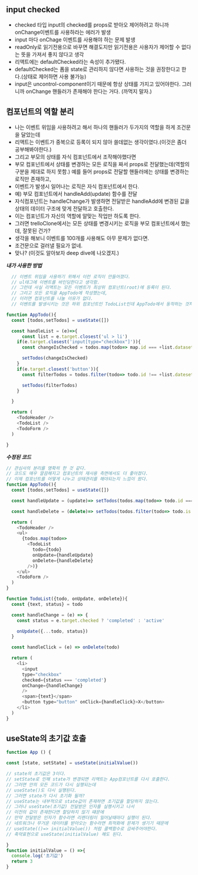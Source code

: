 ## input checked

- checked 타입 input의 checked를 props로 받아오 제어하려고 하니까 onChange이벤트를 사용하라는 에러가 발생
- input 마다 onChage 이벤트를 사용해야 하는 문제 발생
- readOnly로 읽기전용으로 바꾸면 해결도지만 읽기전용은 사용자가 제어할 수 없다는 뜻을 가져서 좋지 않다고 생각
- 리액트에는 defaultChecked라는 속성이 추가됐다.
- defaultChecked는 폼을 state로 관리하지 않다면 사용하는 것을 권장한다고 한다.(상태로 제어하면 사용 불가능)
- input은 uncontrol-component이기 때문에 항상 상태를 가지고 있어야한다. 그러니까 onChange 핸들러가 존재해야 한다는 거다.
  (까먹지 말자.)

## 컴포넌트의 역할 분리

- 나는 이벤트 위임을 사용하려고 해서 하나의 핸들러가 두가지의 역할을 하게 조건문을 달았는데
- 리액트는 이벤트가 중복으로 등록이 되지 않아 쓸데없는 생각이였다.(이것은 좀더 공부해봐야한다.)
- 그리고 부모의 상태를 자식 컴포넌트에서 조작해야했다면
- 부모 컴포넌트에서 상태를 변경하는 모든 로직을 짜서 props로 전달했는데(역할의 구분을 제대로 하지 못함.) 예를 들어 props로 전달할 핸들러에는 상태를 변경하는 로직만 존재하고,
- 이벤트가 발생시 일어나는 로직은 자식 컴포넌트에서 한다.
- 예) 부모 컴포넌트에서 handleAdd(update) 함수를 전달
- 자식컴포넌트는 handleChange가 발생하면 전달받은 handleAdd에 변경된 값을 상태의 데이터 구조에 맞게 전달하고 호출한다.
- 이는 컴포넌트가 자신의 역할에 알맞는 작업만 하도록 한다.
- 그러면 trelloClone에서는 모든 상태를 변경시키는 로직을 부모 컴포넌트에서 했는데, 잘못된 건가?
- 생각을 해보니 이벤트를 100개를 사용해도 아무 문제가 없다면.
- 조건문으로 걸러낼 필요가 없네.
- 맞나? (이것도 알아보자 deep dive에 나오겠지.)

**_내가 사용한 방법_**

```js
  // 이벤트 위임을 사용하기 위해서 이런 로직이 만들어졌다.
  // ul태그에 이벤트를 바인딩한다고 생각함.
  // 그런데 사실 리액트는 모든 이벤트가 최상위 컴포넌트(root)에 등록이 된다.
  // 그리고 모든 로직을 AppTodo에 작성했는데,
  // 이러면 컴포넌트를 나눌 이유가 없다.
  // 이벤트를 발생시키는 것은 하위 컴포넌트인 TodoList인데 AppTodo에서 동작하는 것처럼 작성하고 props로 전달했다.

function AppTodo(){
  const [todos,setTodos] = useState([])

  const handleList = (e)=>{
      const list = e.target.closest('ul > li')
    if(e.target.closest('input[type="checkbox"]')){
      const changeIsChecked = todos.map(todo=> map.id === +list.dataset.id ? {...todo, isChecked: !todo.isChecked}: todo)

      setTodos(changeIsChecked)
    }
    if(e.target.closest('button')){
      const filterTodos = todos.filter(todo=> todo.id !== +list.dateset.id)

      setTodos(filterTodos)
    }

  }

  return (
    <TodoHeader />
    <TodoList />
    <TodoForm />
  )

}
```

**_수정된 코드_**

```js
// 관심사의 분리를 명확히 한 것 같다.
// 코드도 매우 깔끔해지고 컴포넌트의 재사용 측면에서도 더 좋아졌다.
// 이제 컴포넌트를 어떻게 나누고 상태관리를 해야되는지 느낌이 왔다.
function AppTodo(){
  const [todos,setTodos] = useState([])

  const handleUpdate = (update)=> setTodos(todos.map(todo=> todo.id === update.id ? update : todo ))

  const handleDelete = (delete)=> setTodos(todos.filter(todo=> todo.is !== delete.id))

  return (
    <TodoHeader />
    <ul>
      {todos.map(todo=>
        <TodoList
          todo={todo}
          onUpdate={handleUpdate}
          onDelete={handleDelete}
        />)}
    </ul>
    <TodoForm />
  )
}

function TodoList({todo, onUpdate, onDelete}){
  const {text, status} = todo

  const handleChange = (e) => {
    const status = e.target.checked ? 'completed' : 'active'

    onUpdate({...todo, status})
  }

  const handleClick = (e) => onDelete(todo)

  return (
    <li>
      <input
      type="checkbox"
      checked={status === 'completed'}
      onChange={handleChange}
      />
      <span>{text}</span>
      <button type="button" onClick={handleClick}>X</button>
    </li>
  )
}
```

## useState의 초기값 호출

```js
function App () {

const [state, setState] = useState(initialValue())

// state의 초기값은 3이다.
// setState로 인해 state가 변경되면 리액트는 App컴포넌트를 다시 호출한다.
// 그러면 안의 모든 코드가 다시 실행되는데
// useState()도 다시 실행된다.
// 그러면 state가 다시 초기화 될까?
// useState는 내부적으로 state값이 존재하면 초기값을 할당하지 않는다.
// 그러나 useState(초기값) 전달받은 인자를 실행시키고 나서
// 이전의 값이 존재한다면 할당하지 않기 떄문에
// 만약 전달받은 인자가 함수라면 리랜더링이 일어날때마다 실행이 된다.
// 네트워크나 무거운 데이터를 받아오는 함수라면 최적화에 문제가 생기기 때문에
// useState(()=> initialValue()) 처럼 콜백함수로 감싸주어야한다.
// 축약표현으로 useState(initialValue) 해도 된다.

}
function initialValue = () =>{
  console.log('초기값')
  return 3
}
```
